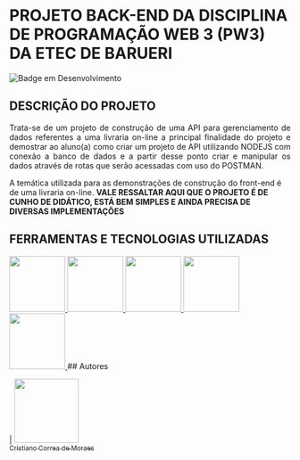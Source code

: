 # PROJETO BACK-END DA DISCIPLINA DE PROGRAMAÇÃO WEB 3 (PW3) DA ETEC DE BARUERI

![Badge em Desenvolvimento](http://img.shields.io/static/v1?label=STATUS&message=EM%20DESENVOLVIMENTO&color=GREEN&style=for-the-badge)

## DESCRIÇÃO DO PROJETO
<p align="justify">
Trata-se de um projeto de construção de uma API para gerenciamento de dados referentes a uma livraria on-line a principal finalidade do projeto e demostrar ao aluno(a) como criar um projeto de API utilizando NODEJS com conexão a banco de dados e a partir desse ponto criar e manipular os dados através de rotas que serão acessadas com uso do POSTMAN.

A temática utilizada para as demonstrações de construção do front-end é de uma livraria on-line. <strong>VALE RESSALTAR AQUI QUE O PROJETO É DE CUNHO DE DIDÁTICO, ESTÁ BEM SIMPLES E AINDA PRECISA DE DIVERSAS IMPLEMENTAÇÕES</strong> 
</p>


## FERRAMENTAS E TECNOLOGIAS UTILIZADAS

<a href="#">
<img src="https://cdn.jsdelivr.net/gh/devicons/devicon/icons/vscode/vscode-original.svg" width=100/>        
</a>
<a href="#">
<img src="https://cdn.jsdelivr.net/gh/devicons/devicon/icons/nodejs/nodejs-original-wordmark.svg" width=100/>
</a>
<a href="#">
<img src="https://cdn.jsdelivr.net/gh/devicons/devicon/icons/npm/npm-original-wordmark.svg" width=100/>
</a>
<a href="#">
<img src="https://cdn.jsdelivr.net/gh/devicons/devicon/icons/javascript/javascript-original.svg" width=100/>
</a>
<a href="#">
<img src="https://cdn.jsdelivr.net/gh/devicons/devicon/icons/mysql/mysql-original-wordmark.svg" width=100/>
</a>
## Autores

| [<img src="https://avatars.githubusercontent.com/u/66446324?v=4" width=115><br><sub>Cristiano Correa de Moraes</sub>](https://github.com/cristianocorrea3)
